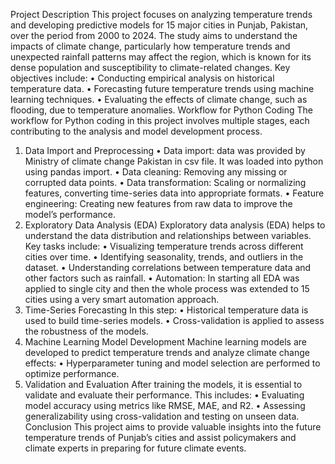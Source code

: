 Project Description
This project focuses on analyzing temperature trends and developing predictive models for 15 major cities in Punjab, Pakistan, over the period from 2000 to 2024. The study aims to understand the impacts of climate change, particularly how temperature trends and unexpected rainfall patterns may affect the region, which is known for its dense population and susceptibility to climate-related changes.
Key objectives include:
•	Conducting empirical analysis on historical temperature data.
•	Forecasting future temperature trends using machine learning techniques.
•	Evaluating the effects of climate change, such as flooding, due to temperature anomalies.
Workflow for Python Coding
The workflow for Python coding in this project involves multiple stages, each contributing to the analysis and model development process.
1. Data Import and Preprocessing
•	Data import: data was provided by Ministry of climate change Pakistan in csv file. It was loaded into python using pandas import.
•	Data cleaning: Removing any missing or corrupted data points.
•	Data transformation: Scaling or normalizing features, converting time-series data into appropriate formats.
•	Feature engineering: Creating new features from raw data to improve the model’s performance.
2. Exploratory Data Analysis (EDA)
Exploratory data analysis (EDA) helps to understand the data distribution and relationships between variables. Key tasks include:
•	Visualizing temperature trends across different cities over time.
•	Identifying seasonality, trends, and outliers in the dataset.
•	Understanding correlations between temperature data and other factors such as rainfall.
•	Automation: In starting all EDA was applied to single city and then the whole process was extended to 15 cities using a very smart automation approach.
3. Time-Series Forecasting
In this step:
•	Historical temperature data is used to build time-series models.
•	Cross-validation is applied to assess the robustness of the models.
4. Machine Learning Model Development
Machine learning models are developed to predict temperature trends and analyze climate change effects:
•	Hyperparameter tuning and model selection are performed to optimize performance.
5. Validation and Evaluation
After training the models, it is essential to validate and evaluate their performance. This includes:
•	Evaluating model accuracy using metrics like RMSE, MAE, and R2.
•	Assessing generalizability using cross-validation and testing on unseen data.
Conclusion
This project aims to provide valuable insights into the future temperature trends of Punjab’s cities and assist policymakers and climate experts in preparing for future climate events.

